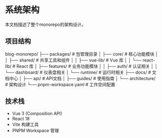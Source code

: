 # 系统架构

本文档描述了整个monorepo的架构设计。

## 项目结构

blog-monorepo/
├── packages/                 # 包管理目录
│   ├── core/                # 核心功能模块
│   │   ├── shared/          # 共享工具和组件
│   │   ├── vue-lib/         # Vue 库
│   │   └── react-lib/       # React 库
│   ├── features/            # 业务功能模块
│   │   ├── auth/            # 认证相关
│   │   └── dashboard/       # 仪表盘相关
│   └── runtime/             # 运行时相关
├── docs/                    # 文档中心
│   ├── api/                 # API文档
│   ├── guides/             # 使用指南
│   └── architecture/       # 架构设计
└── pnpm-workspace.yaml     # 工作空间配置

## 技术栈

- Vue 3 (Composition API)
- React 18
- Vite 构建工具
- PNPM Workspace 管理